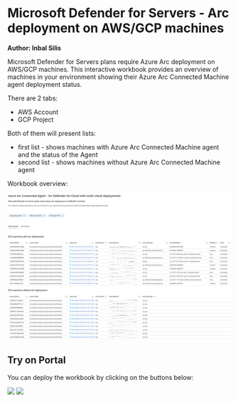 # Microsoft Defender for Servers - Arc deployment on AWS/GCP machines

**Author: Inbal Silis**

Microsoft Defender for Servers plans require Azure Arc deployment on AWS/GCP machines. This interactive workbook provides an overview of machines in your environment showing their Azure Arc Connected Machine agent deployment status.

There are 2 tabs:
*  AWS Account
*  GCP Project

Both of them will present lists:

*  first list - shows machines with Azure Arc Connected Machine agent and the status of the Agent
*  second list - shows machines without Azure Arc Connected Machine agent

Workbook overview:

![Overview](./overview.png)

## Try on Portal
You can deploy the workbook by clicking on the buttons below:

<a href="https://aka.ms/AAop1ra" target="_blank"><img src="https://aka.ms/deploytoazurebutton"/></a>
<a href="https://aka.ms/AAop1ra" target="_blank"><img src="https://aka.ms/deploytoazuregovbutton"/></a>

